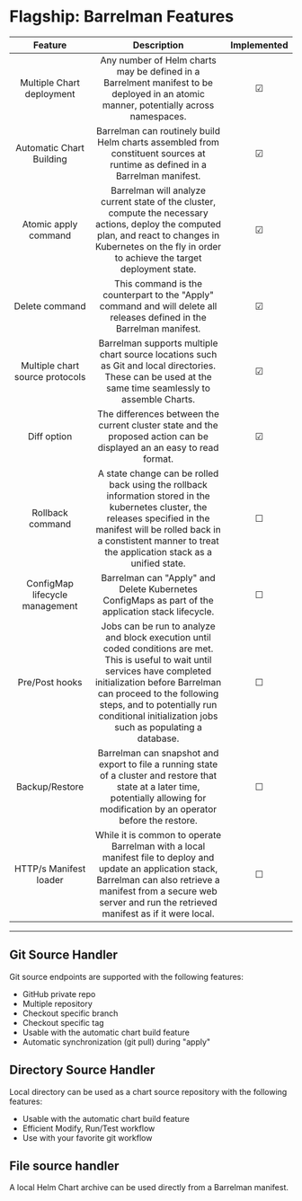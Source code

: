 Flagship: Barrelman Features
====
[//]: # (Checked = &#9745;    Unchecked = &#9744;)

| Feature | Description | Implemented |
|:---------:|:------:|:-------:|
Multiple Chart deployment | Any number of Helm charts may be defined in a Barrelment manifest to be deployed in an atomic manner, potentially across namespaces. | &#9745; |
Automatic Chart Building | Barrelman can routinely build Helm charts assembled from constituent sources at runtime as defined in a Barrelman manifest. |   &#9745; |
Atomic apply command| Barrelman will analyze current state of the cluster, compute the necessary actions, deploy the computed plan, and react to changes in Kubernetes on the fly in order to achieve the target deployment state. | &#9745; |
Delete command | This command is the counterpart to the "Apply" command and will delete all releases defined in the Barrelman manifest. | &#9745; |
Multiple chart source protocols | Barrelman supports multiple chart source locations such as Git and local directories. These can be used at the same time seamlessly to assemble Charts. | &#9745;
Diff option | The differences between the current cluster state and the proposed action can be displayed an an easy to read format. | &#9745;
Rollback command | A state change can be rolled back using the rollback information stored in the kubernetes cluster, the releases specified in the manifest will be rolled back in a constistent manner to treat the application stack as a unified state. | &#9744;
ConfigMap lifecycle management | Barrelman can "Apply" and Delete Kubernetes ConfigMaps as part of the application stack lifecycle. | &#9744;
Pre/Post hooks | Jobs can be run to analyze and block execution until coded conditions are met. This is useful to wait until services have completed initialization before Barrelman can proceed to the following steps, and to potentially run conditional initialization jobs such as populating a database. | &#9744;
Backup/Restore | Barrelman can snapshot and export to file a running state of a cluster and restore that state at a later time, potentially allowing for modification by an operator before the restore. | &#9744;
HTTP/s Manifest loader | While it is common to operate Barrelman with a local manifest file to deploy and update an application stack, Barrelman can also retrieve a manifest from a secure web server and run the retrieved manifest as if it were local. | &#9744;
---
## Git Source Handler
Git source endpoints are supported with the following features:
- GitHub private repo
- Multiple repository
- Checkout specific branch
- Checkout specific tag
- Usable with the automatic chart build feature
- Automatic synchronization (git pull) during "apply"<br/>

## Directory Source Handler
Local directory can be used as a chart source repository with the following features:
- Usable with the automatic chart build feature
- Efficient Modify, Run/Test workflow
- Use with your favorite git workflow

## File source handler
A local Helm Chart archive can be used directly from a Barrelman manifest.
